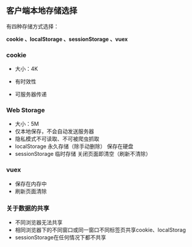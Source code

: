 ## 客户端本地存储选择

有四种存储方式选择：

**cookie 、localStorage 、sessionStorage 、vuex** 

### cookie 

* 大小：4K

* 有时效性

* 可服务器传递

### Web Storage

* 大小：5M
* 仅本地保存，不会自动发送服务器
* 隐私模式不可读取、不可被爬虫抓取
* localStorage   永久存储（除手动删除） 保存在硬盘
* sessionStorage  临时存储  关闭页面即清空（刷新不清除）

### vuex

* 保存在内存中
* 刷新页面清除

### 关于数据的共享

* 不同浏览器无法共享
* 相同浏览器下的不同窗口或同一窗口不同标签页共享cookie、localStorag
* sessionStorage在任何情况下都不共享